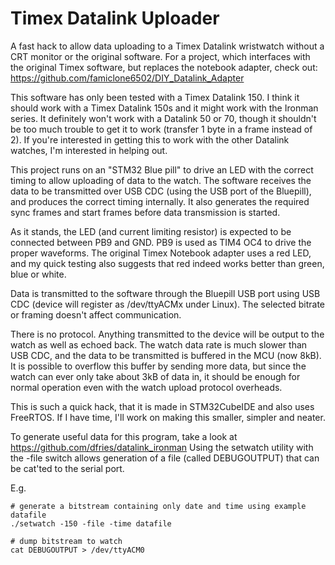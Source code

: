 # Timex Datalink Uploader

A fast hack to allow data uploading to a Timex Datalink wristwatch without a CRT monitor or the original software. For a project, which interfaces with the original Timex software, but replaces the notebook adapter, check out: https://github.com/famiclone6502/DIY_Datalink_Adapter

This software has only been tested with a Timex Datalink 150. I think it should work with a Timex Datalink 150s and it might work with the Ironman series. It definitely won't work with a Datalink 50 or 70, though it shouldn't be too much trouble to get it to work (transfer 1 byte in a frame instead of 2). If you're interested in getting this to work with the other Datalink watches, I'm interested in helping out.

This project runs on an "STM32 Blue pill" to drive an LED with the correct timing to allow uploading of data to the watch. The software receives the data to be transmitted over USB CDC (using the USB port of the Bluepill), and produces the correct timing internally. It also generates the required sync frames and start frames before data transmission is started.

As it stands, the LED (and current limiting resistor) is expected to be connected between PB9 and GND. PB9 is used as TIM4 OC4 to drive the proper waveforms. The original Timex Notebook adapter uses a red LED, and my quick testing also suggests that red indeed works better than green, blue or white.

Data is transmitted to the software through the Bluepill USB port using USB CDC (device will register as /dev/ttyACMx under Linux). The selected bitrate or framing doesn't affect communication.

There is no protocol. Anything transmitted to the device will be output to the watch as well as echoed back. The watch data rate is much slower than USB CDC, and the data to be transmitted is buffered in the MCU (now 8kB). It is possible to overflow this buffer by sending more data, but since the watch can ever only take about 3kB of data in, it should be enough for normal operation even with the watch upload protocol overheads.

This is such a quick hack, that it is made in STM32CubeIDE and also uses FreeRTOS. If I have time, I'll work on making this smaller, simpler and neater.

To generate useful data for this program, take a look at https://github.com/dfries/datalink_ironman
Using the setwatch utility with the -file switch allows generation of a file (called DEBUGOUTPUT) that can be cat'ted to the serial port.

E.g.
```
# generate a bitstream containing only date and time using example datafile
./setwatch -150 -file -time datafile

# dump bitstream to watch
cat DEBUGOUTPUT > /dev/ttyACM0
```
